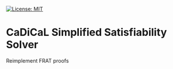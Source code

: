 [![License: MIT](https://img.shields.io/badge/License-MIT-yellow.svg)](https://opensource.org/licenses/MIT)

CaDiCaL Simplified Satisfiability Solver
===============================================================================
Reimplement FRAT proofs
